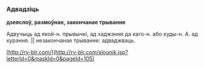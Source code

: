 ### Адвадзіць
**дзеяслоў, размоўнае, закончанае трыванне**

Адвучыць ад якой-н. прывычкі, ад хаджэння да каго-н. або куды-н. А. ад курэння. || незакончанае трыванне: адваджваць.

<a rel="author">[http://rv-blr.com/](http://rv-blr.com/slounik.jsp?letterId=0&maskId=0&pageId=105)</a>
